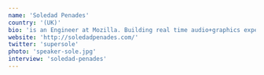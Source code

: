 ```yaml
---
name: 'Soledad Penades'
country: '(UK)'
bio: 'is an Engineer at Mozilla. Building real time audio+graphics experiments with JavaScript; breaking half the browsers in the process. It‘s fun!'
website: 'http://soledadpenades.com/'
twitter: 'supersole'
photo: 'speaker-sole.jpg'
interview: 'soledad-penades'
---
```

